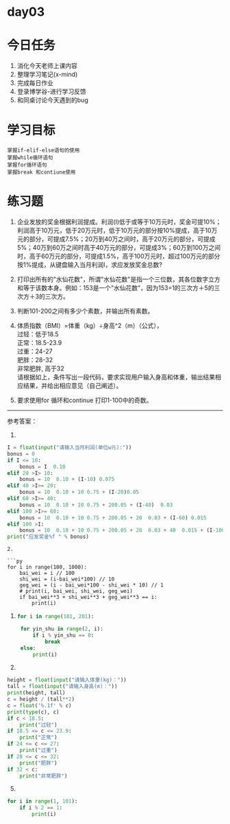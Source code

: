 # day03

# 今日任务

1. 消化今天老师上课内容
2. 整理学习笔记\(x-mind\)
3. 完成每日作业
4. 登录博学谷-进行学习反馈
5. 和同桌讨论今天遇到的bug

# 学习目标

```
掌握if-elif-else语句的使用
掌握while循环语句
掌握for循环语句
掌握break 和contiune使用
```

# 练习题

1. 企业发放的奖金根据利润提成。利润\(I\)低于或等于10万元时，奖金可提10%；利润高于10万元，低于20万元时，低于10万元的部分按10%提成，高于10万元的部分，可提成7.5%；20万到40万之间时，高于20万元的部分，可提成5%；40万到60万之间时高于40万元的部分，可提成3%；60万到100万之间时，高于60万元的部分，可提成1.5%，高于100万元时，超过100万元的部分按1%提成，从键盘输入当月利润I，求应发放奖金总数?

2. 打印出所有的"水仙花数"，所谓"水仙花数"是指一个三位数，其各位数字立方和等于该数本身。例如：153是一个"水仙花数"，因为153=1的三次方＋5的三次方＋3的三次方。

3. 判断101-200之间有多少个素数，并输出所有素数。

4. 体质指数（BMI）=体重（kg）÷身高^2（m）（公式），  
   过轻：低于18.5  
   正常：18.5-23.9  
   过重：24-27  
   肥胖：28-32  
   非常肥胖, 高于32  
   请根据如上，条件写出一段代码，要求实现用户输入身高和体重，输出结果相应结果，并给出相应意见（自己阐述）。

5. 要求使用for 循环和continue 打印1-100中的奇数。

---

参考答案：

1. 


```py
I = float(input("请输入当月利润(单位w元):"))
bonus = 0
if I <= 10:
    bonus = I  0.10
elif 20 >I> 10:
    bonus = 10  0.10 + (I-10) 0.075
elif 40 >I>= 20:
    bonus = 10  0.10 + 10 0.75 + (I-20)0.05 
elif 60 >I>= 40:
    bonus = 10  0.10 + 10 0.75 + 200.05 + (I-40)  0.03
elif 100 >I>= 60:
    bonus = 10  0.10 + 10 0.75 + 200.05 + 20  0.03 + (I-60) 0.015
elif 100 >I:
    bonus = 10  0.10 + 10 0.75 + 200.05 + 20  0.03 + 40  0.015 + (I-100) * 0.01
print("应发奖金%f " % bonus)
```





    2. 

    ```py
    for i in range(100, 1000):
        bai_wei = i // 100
        shi_wei = (i-bai_wei*100) // 10
        geg_wei = (i - bai_wei*100 - shi_wei * 10) // 1
        # print(i, bai_wei, shi_wei, geg_wei)
        if bai_wei**3 + shi_wei**3 + geg_wei**3 == i:
            print(i)

1. ```py
   for i in range(101, 201):

    for yin_shu in range(2, i):
        if i % yin_shu == 0:
            break
    else:
        print(i)
   ```

4.

```py
height = float(input("请输入体重(kg)："))
tall = float(input("请输入身高(m)："))
print(height, tall)
c = height / (tall**2)
c = float('%.1f' % c)
print(type(c), c)
if c < 18.5:
    print("过轻")
if 18.5 <= c <= 23.9:
    print("正常")
if 24 <= c <= 27:
    print("过重")
if 28 <= c <= 32:
    print("肥胖")
if 32 < c:
    print("非常肥胖")
```

5.

```py
for i in range(1, 101):
    if i % 2 == 1:
        print(i)
```



